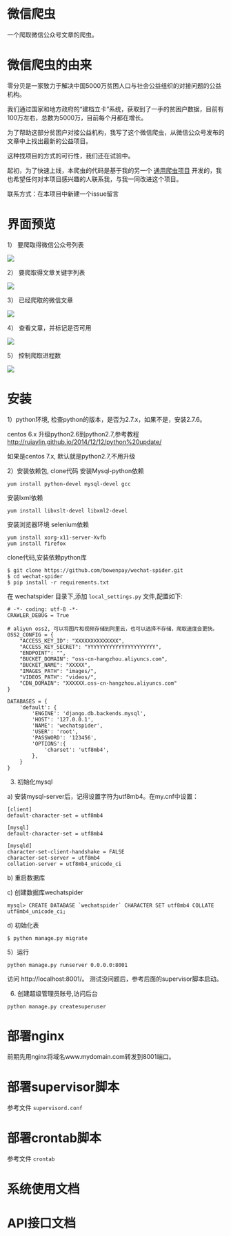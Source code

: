 # 微信爬虫
一个爬取微信公众号文章的爬虫。 

# 微信爬虫的由来
零分贝是一家致力于解决中国5000万贫困人口与社会公益组织的对接问题的公益机构。

我们通过国家和地方政府的“建档立卡”系统，获取到了一手的贫困户数据，目前有100万左右，总数为5000万，目前每个月都在增长。

为了帮助这部分贫困户对接公益机构，我写了这个微信爬虫，从微信公众号发布的文章中上找出最新的公益项目。

这种找项目的方式的可行性，我们还在试验中。 

起初，为了快速上线，本爬虫的代码是基于我的另一个 [通用爬虫项目](https://github.com/yijingping/unicrawler) 开发的，我也希望任何对本项目感兴趣的人联系我，与我一同改进这个项目。

联系方式：在本项目中新建一个issue留言

# 界面预览

1） 要爬取得微信公众号列表

![](docs/images/1.jpg?raw=true)

2） 要爬取得文章关键字列表

![](docs/images/2.png?raw=true)

3） 已经爬取的微信文章

![](docs/images/3.png?raw=true)

4） 查看文章，并标记是否可用

![](docs/images/4.jpg?raw=true)

5） 控制爬取进程数

![](docs/images/5.png?raw=true)


# 安装

1）python环境, 检查python的版本，是否为2.7.x，如果不是，安装2.7.6。

centos 6.x 升级python2.6到python2.7,参考教程 http://ruiaylin.github.io/2014/12/12/python%20update/

如果是centos 7.x, 默认就是python2.7,不用升级

2）安装依赖包, clone代码
安装Mysql-python依赖
```
yum install python-devel mysql-devel gcc
```

安装lxml依赖
```
yum install libxslt-devel libxml2-devel
```

安装浏览器环境 selenium依赖
```
yum install xorg-x11-server-Xvfb
yum install firefox
```

clone代码,安装依赖python库
```
$ git clone https://github.com/bowenpay/wechat-spider.git
$ cd wechat-spider
$ pip install -r requirements.txt
```

在 wechatspider 目录下,添加 `local_settings.py` 文件,配置如下:
```
# -*- coding: utf-8 -*-
CRAWLER_DEBUG = True

# aliyun oss2, 可以将图片和视频存储到阿里云，也可以选择不存储，爬取速度会更快。
OSS2_CONFIG = {
    "ACCESS_KEY_ID": "XXXXXXXXXXXXXX",
    "ACCESS_KEY_SECRET": "YYYYYYYYYYYYYYYYYYYYYY",
    "ENDPOINT": "",
    "BUCKET_DOMAIN": "oss-cn-hangzhou.aliyuncs.com",
    "BUCKET_NAME": "XXXXX",
    "IMAGES_PATH": "images/",
    "VIDEOS_PATH": "videos/",
    "CDN_DOMAIN": "XXXXXX.oss-cn-hangzhou.aliyuncs.com"
}

DATABASES = {
    'default': {
        'ENGINE': 'django.db.backends.mysql',
        'HOST': '127.0.0.1',
        'NAME': 'wechatspider',
        'USER': 'root',
        'PASSWORD': '123456',
        'OPTIONS':{
            'charset': 'utf8mb4',
        },
    }
}
```

3) 初始化mysql

a) 安装mysql-server后，记得设置字符为utf8mb4。在my.cnf中设置：

```
[client]
default-character-set = utf8mb4

[mysql]
default-character-set = utf8mb4

[mysqld]
character-set-client-handshake = FALSE
character-set-server = utf8mb4
collation-server = utf8mb4_unicode_ci
```

b) 重启数据库

c) 创建数据库wechatspider

```
mysql> CREATE DATABASE `wechatspider` CHARACTER SET utf8mb4 COLLATE utf8mb4_unicode_ci;
```

d) 初始化表
```
$ python manage.py migrate
```

5）运行

```
python manage.py runserver 0.0.0.0:8001
```
访问 http://localhost:8001/。 测试没问题后，参考后面的supervisor脚本启动。

6) 创建超级管理员账号,访问后台
```
python manage.py createsuperuser
```

# 部署nginx
前期先用nginx将域名www.mydomain.com转发到8001端口。

# 部署supervisor脚本
参考文件 `supervisord.conf`

# 部署crontab脚本
参考文件 `crontab`

# 系统使用文档


# API接口文档

